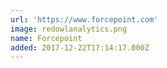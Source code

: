 ```yaml
---
url: 'https://www.forcepoint.com'
image: redowlanalytics.png
name: Forcepoint
added: 2017-12-22T17:14:17.000Z
---
```

